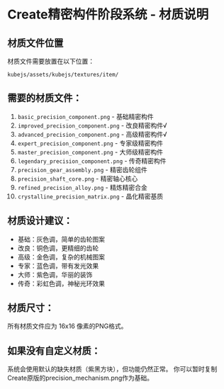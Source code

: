 # Create精密构件阶段系统 - 材质说明

## 材质文件位置
材质文件需要放置在以下位置：
```
kubejs/assets/kubejs/textures/item/
```

## 需要的材质文件：
1. `basic_precision_component.png` - 基础精密构件
2. `improved_precision_component.png` - 改良精密构件√
3. `advanced_precision_component.png` - 高级精密构件√
4. `expert_precision_component.png` - 专家级精密构件
5. `master_precision_component.png` - 大师级精密构件
6. `legendary_precision_component.png` - 传奇精密构件
7. `precision_gear_assembly.png` - 精密齿轮组件
8. `precision_shaft_core.png` - 精密轴心核心
9. `refined_precision_alloy.png` - 精炼精密合金
10. `crystalline_precision_matrix.png` - 晶化精密基质

## 材质设计建议：
- 基础：灰色调，简单的齿轮图案
- 改良：铜色调，更精细的齿轮
- 高级：金色调，复杂的机械图案
- 专家：蓝色调，带有发光效果
- 大师：紫色调，华丽的装饰
- 传奇：彩虹色调，神秘光环效果

## 材质尺寸：
所有材质文件应为 16x16 像素的PNG格式。

## 如果没有自定义材质：
系统会使用默认的缺失材质（紫黑方块），但功能仍然正常。
你可以暂时复制Create原版的precision_mechanism.png作为基础。
